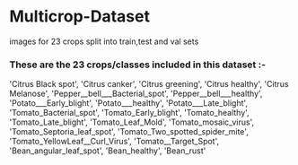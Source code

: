 # Multicrop-Dataset
images for 23 crops split into train,test and val sets

### These are the 23 crops/classes included in this dataset :-

'Citrus Black spot',
'Citrus canker',
'Citrus greening',
'Citrus healthy',
'Citrus Melanose',
'Pepper__bell___Bacterial_spot',
'Pepper__bell___healthy',
'Potato___Early_blight',
'Potato___healthy',
'Potato___Late_blight',
'Tomato_Bacterial_spot',
'Tomato_Early_blight',
'Tomato_healthy',
'Tomato_Late_blight',
'Tomato_Leaf_Mold',
'Tomato_mosaic_virus',
'Tomato_Septoria_leaf_spot',
'Tomato_Two_spotted_spider_mite',
'Tomato_YellowLeaf__Curl_Virus',
'Tomato__Target_Spot',
'Bean_angular_leaf_spot',
'Bean_healthy',
'Bean_rust'
 
